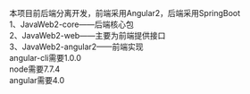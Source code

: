 本项目前后端分离开发，前端采用Angular2，后端采用SpringBoot                            
1、JavaWeb2-core——后端核心包                                
2、JavaWeb2-web——主要为前端提供接口                          
3、JavaWeb2-angular2——前端实现                     
angular-cli需要1.0.0                                   
node需要7.7.4                             
angular需要4.0                        
